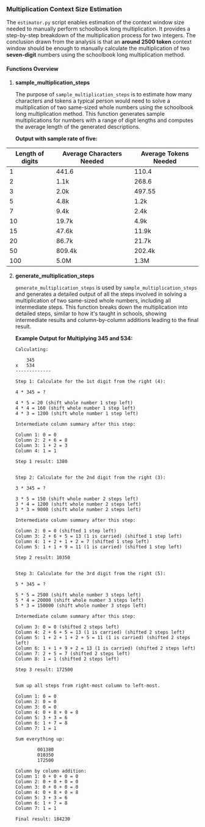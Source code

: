 ### Multiplication Context Size Estimation

The `estimator.py` script enables estimation of the context window size needed to manually perform schoolbook long multiplication. It provides a step-by-step breakdown of the multiplication process for two integers. The conclusion drawn from the analysis is that an **around 2500 token** context window should be enough to manually calculate the multiplication of two **seven-digit** numbers using the schoolbook long multiplication method.

#### Functions Overview

1. **sample_multiplication_steps**

   The purpose of `sample_multiplication_steps` is to estimate how many characters and tokens a typical person would need to solve a multiplication of two same-sized whole numbers using the schoolbook long multiplication method. This function generates sample multiplications for numbers with a range of digit lengths and computes the average length of the generated descriptions.

   **Output with sample rate of five:**

| Length of digits | Average Characters Needed | Average Tokens Needed |
|------------------|---------------------------|------------------------|
| 1                | 441.6                     | 110.4                  |
| 2                | 1.1k                      | 268.6                  |
| 3                | 2.0k                      | 497.55                 |
| 5                | 4.8k                      | 1.2k                   |
| 7                | 9.4k                      | 2.4k                   |
| 10               | 19.7k                     | 4.9k                   |
| 15               | 47.6k                     | 11.9k                  |
| 20               | 86.7k                     | 21.7k                  |
| 50               | 809.4k                    | 202.4k                 |
| 100              | 5.0M                      | 1.3M                   |

2. **generate_multiplication_steps**

   `generate_multiplication_steps` is used by `sample_multiplication_steps` and generates a detailed output of all the steps involved in solving a multiplication of two same-sized whole numbers, including all intermediate steps. This function breaks down the multiplication into detailed steps, similar to how it's taught in schools, showing intermediate results and column-by-column additions leading to the final result.

   **Example Output for Multiplying 345 and 534:**
   ```
   Calculating:

       345
   x   534
   -------------

   Step 1: Calculate for the 1st digit from the right (4):

   4 * 345 = ?

   4 * 5 = 20 (shift whole number 1 step left)
   4 * 4 = 160 (shift whole number 1 step left)
   4 * 3 = 1200 (shift whole number 1 step left)

   Intermediate column summary after this step:

   Column 1: 0 = 0
   Column 2: 2 + 6 = 8
   Column 3: 1 + 2 = 3
   Column 4: 1 = 1

   Step 1 result: 1380


   Step 2: Calculate for the 2nd digit from the right (3):

   3 * 345 = ?

   3 * 5 = 150 (shift whole number 2 steps left)
   3 * 4 = 1200 (shift whole number 2 steps left)
   3 * 3 = 9000 (shift whole number 2 steps left)

   Intermediate column summary after this step:

   Column 2: 0 = 0 (shifted 1 step left)
   Column 3: 2 + 6 + 5 = 13 (1 is carried) (shifted 1 step left)
   Column 4: 1 + 2 + 1 + 2 = 7 (shifted 1 step left)
   Column 5: 1 + 1 + 9 = 11 (1 is carried) (shifted 1 step left)

   Step 2 result: 10350


   Step 3: Calculate for the 3rd digit from the right (5):

   5 * 345 = ?

   5 * 5 = 2500 (shift whole number 3 steps left)
   5 * 4 = 20000 (shift whole number 3 steps left)
   5 * 3 = 150000 (shift whole number 3 steps left)

   Intermediate column summary after this step:

   Column 3: 0 = 0 (shifted 2 steps left)
   Column 4: 2 + 6 + 5 = 13 (1 is carried) (shifted 2 steps left)
   Column 5: 1 + 2 + 1 + 2 + 5 = 11 (1 is carried) (shifted 2 steps left)
   Column 6: 1 + 1 + 9 + 2 = 13 (1 is carried) (shifted 2 steps left)
   Column 7: 2 + 5 = 7 (shifted 2 steps left)
   Column 8: 1 = 1 (shifted 2 steps left)

   Step 3 result: 172500


   Sum up all steps from right-most column to left-most.

   Column 1: 0 = 0
   Column 2: 0 = 0
   Column 3: 0 = 0
   Column 4: 0 + 8 + 0 = 8
   Column 5: 3 + 3 = 6
   Column 6: 1 + 7 = 8
   Column 7: 1 = 1

   Sum everything up:

           001380
           010350
           172500

   Column by column addition:
   Column 1: 0 + 0 + 0 = 0
   Column 2: 0 + 0 + 0 = 0
   Column 3: 0 + 0 + 0 = 0
   Column 4: 0 + 8 + 0 = 8
   Column 5: 3 + 3 = 6
   Column 6: 1 + 7 = 8
   Column 7: 1 = 1

   Final result: 184230
   ```